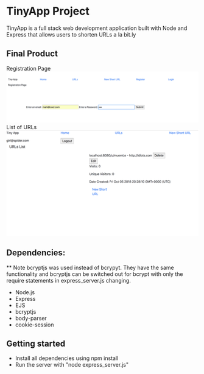 # TinyApp Project

TinyApp is a full stack web development application built with Node and Express that allows users to shorten URLs a la bit.ly

## Final Product
Registration Page
!["Screenshot of Registration"](https://github.com/mckittrickmark/tinyApp/blob/master/pictures/Screen%20Shot%202018-10-05%20at%204.27.27%20PM.png)
List of URLs
!["Screenshot of URL List"](https://github.com/mckittrickmark/tinyApp/blob/master/pictures/Screen%20Shot%202018-10-05%20at%204.36.04%20PM.png)



## Dependencies:
** Note bcryptjs was used instead of bcrypyt. They have the same functionality and bcryptjs can be switched out for bcrypt with only the require statements in express_server.js changing.

- Node.js
- Express
- EJS
- bcryptjs
- body-parser
- cookie-session

## Getting started

- Install all dependencies using npm install
- Run the server with  "node express_server.js"